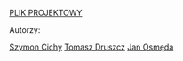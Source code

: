 [PLIK PROJEKTOWY](https://docs.google.com/document/d/1HFnLKI444vRqs6Wx5m8NCdDUr8Tp4MPyUpQ7Moat7wM/edit?usp=sharing)

Autorzy:

[Szymon Cichy](https://github.com/szycic)
[Tomasz Druszcz](https://github.com/tomaszdruszcz)
[Jan Osmęda]()
